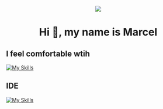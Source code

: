<p align='center'>
 <a href= 'https://discord.com/users/824413575577469018'><img src='https://lanyard-profile-readme.vercel.app/api/824413575577469018' /></a>
</p>

<h1 align="center">Hi 👋, my name is Marcel</h1>

## I feel comfortable wtih
[![My Skills](https://skillicons.dev/icons?i=html,css,js,react,nextjs,figma,git,github,lua)](https://skillicons.dev)

## IDE
[![My Skills](https://skillicons.dev/icons?i=vscode)](https://skillicons.dev)
